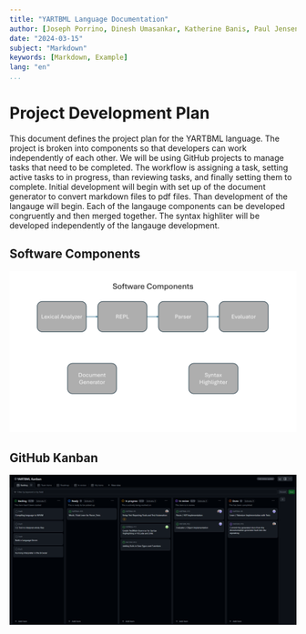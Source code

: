 ```yaml
---
title: "YARTBML Language Documentation"
author: [Joseph Porrino, Dinesh Umasankar, Katherine Banis, Paul Jensen]
date: "2024-03-15"
subject: "Markdown"
keywords: [Markdown, Example]
lang: "en"
...
```


# Project Development Plan

This document defines the project plan for the YARTBML language. The project is broken into components so that developers can work independently of each other. We will be using GitHub projects to manage tasks that need to be completed. The workflow is assigning a task, setting active tasks to in progress, than reviewing tasks, and finally setting them to complete. Initial development will begin with set up of the document generator to convert markdown files to pdf files. Than development of the langauge will begin. Each of the langauge components can be developed congruently and then merged together. The syntax highliter will be developed independently of the langauge development.

## Software Components
![alt text](/assets/software_components.png)

## GitHub Kanban
![alt text](/assets/Kanban.png)